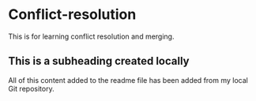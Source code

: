 # Conflict-resolution
This is for learning conflict resolution and merging.



## This is a subheading created locally

All of this content added to the readme file has been added from my local Git repository.
